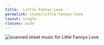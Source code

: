 ```yaml
---
title:  Little Fannys Love
permalink: /tune/little-fannys-love
layout: single
classes: wide
---
```


<img src="/tune/scan/little-fannys-love.jpg" alt="scanned sheet music for Little Fannys Love">

